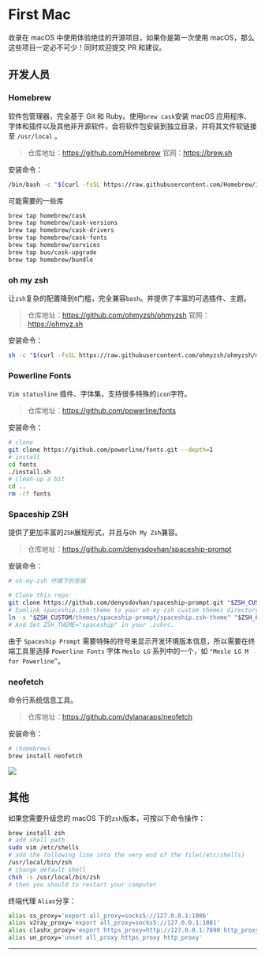 # First Mac
 收录在 macOS 中使用体验绝佳的开源项目，如果你是第一次使用 macOS，那么这些项目一定必不可少！同时欢迎提交 PR 和建议。

## 开发人员

### Homebrew

软件包管理器，完全基于 Git 和 Ruby。使用`brew cask`安装 macOS 应用程序、字体和插件以及其他非开源软件，会将软件包安装到独立目录，并将其文件软链接至 `/usr/local` 。

> 仓库地址：https://github.com/Homebrew
> 官网：https://brew.sh

安装命令：

```bash
/bin/bash -c "$(curl -fsSL https://raw.githubusercontent.com/Homebrew/install/HEAD/install.sh)"
```

可能需要的一些库
```bash
brew tap homebrew/cask
brew tap homebrew/cask-versions
brew tap homebrew/cask-drivers
brew tap homebrew/cask-fonts
brew tap homebrew/services
brew tap buo/cask-upgrade
brew tap homebrew/bundle
```

### oh my zsh

让`zsh`复杂的配置降到`0`门槛，完全兼容`bash`。并提供了丰富的可选插件、主题。

> 仓库地址：https://github.com/ohmyzsh/ohmyzsh
> 官网：https://ohmyz.sh

安装命令：

```bash
sh -c "$(curl -fsSL https://raw.githubusercontent.com/ohmyzsh/ohmyzsh/master/tools/install.sh)"
```

### Powerline Fonts

`Vim statusline` 插件、字体集，支持很多特殊的`icon`字符。

> 仓库地址：https://github.com/powerline/fonts

安装命令：

```bash
# clone
git clone https://github.com/powerline/fonts.git --depth=1
# install
cd fonts
./install.sh
# clean-up a bit
cd ..
rm -rf fonts
```

### Spaceship ZSH

提供了更加丰富的`ZSH`展现形式，并且与`Oh My Zsh`兼容。

> 仓库地址：https://github.com/denysdovhan/spaceship-prompt

安装命令：

```bash
# oh-my-zsh 环境下的安装

# Clone this repo:
git clone https://github.com/denysdovhan/spaceship-prompt.git "$ZSH_CUSTOM/themes/spaceship-prompt"
# Symlink spaceship.zsh-theme to your oh-my-zsh custom themes directory:
ln -s "$ZSH_CUSTOM/themes/spaceship-prompt/spaceship.zsh-theme" "$ZSH_CUSTOM/themes/spaceship.zsh-theme"
# And Set ZSH_THEME="spaceship" in your .zshrc.
```

由于 `Space­ship Prompt` 需要特殊的符号来显示开发环境版本信息，所以需要在终端工具里选择 `Pow­er­line Fonts` 字体 `Meslo LG` 系列中的一个，如 `"Meslo LG M for Powerline”`。

### neofetch

命令行系统信息工具。

> 仓库地址：https://github.com/dylanaraps/neofetch

安装命令：

```bash
# (homebrew)
brew install neofetch
```

![](img/4SPYFG.png)

## 其他

如果您需要升级您的 macOS 下的`zsh`版本，可按以下命令操作：

```bash
brew install zsh
# add shell path
sudo vim /etc/shells
# add the following line into the very end of the file(/etc/shells)
/usr/local/bin/zsh
# change default shell
chsh -s /usr/local/bin/zsh
# then you should to restart your computer
```

终端代理 `Alias`分享：

```bash
alias ss_proxy='export all_proxy=socks5://127.0.0.1:1086'
alias v2ray_proxy='export all_proxy=socks5://127.0.0.1:1081'
alias clashx_proxy='export https_proxy=http://127.0.0.1:7890 http_proxy=http://127.0.0.1:7890 all_proxy=socks5://127.0.0.1:7891'
alias un_proxy='unset all_proxy https_proxy http_proxy'
```

---
